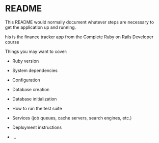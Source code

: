 # README

This README would normally document whatever steps are necessary to get the
application up and running.

his is the finance tracker app from the Complete Ruby on Rails Developer course

Things you may want to cover:

* Ruby version

* System dependencies

* Configuration

* Database creation

* Database initialization

* How to run the test suite

* Services (job queues, cache servers, search engines, etc.)

* Deployment instructions

* ...
